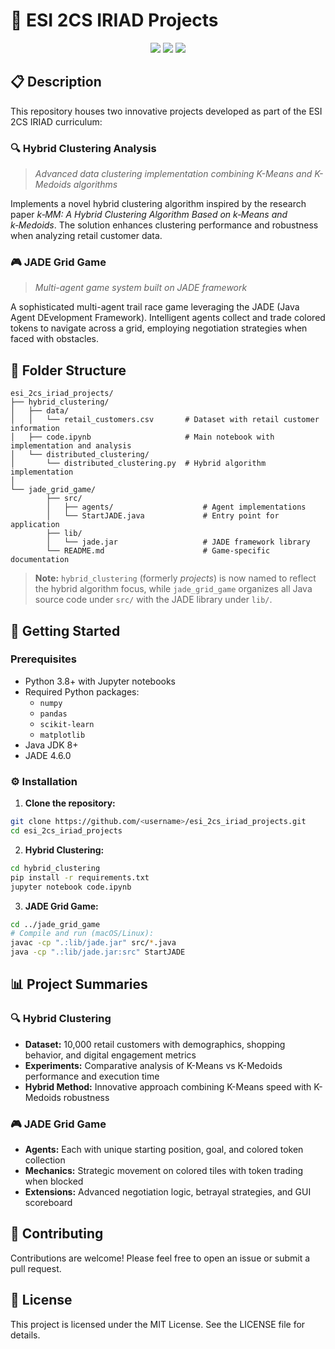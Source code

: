 # 🚀 ESI 2CS IRIAD Projects

<div align="center">
    <img src="https://img.shields.io/badge/Python-3.8%2B-blue?style=for-the-badge&logo=python"/>
    <img src="https://img.shields.io/badge/JADE-4.6.0-green?style=for-the-badge"/>
    <img src="https://img.shields.io/badge/License-MIT-yellow?style=for-the-badge"/>
</div>

## 📋 Description

This repository houses two innovative projects developed as part of the ESI 2CS IRIAD curriculum:

### 🔍 Hybrid Clustering Analysis
> *Advanced data clustering implementation combining K-Means and K-Medoids algorithms*

Implements a novel hybrid clustering algorithm inspired by the research paper *k‑MM: A Hybrid Clustering Algorithm Based on k‑Means and k‑Medoids*. The solution enhances clustering performance and robustness when analyzing retail customer data.

### 🎮 JADE Grid Game
> *Multi-agent game system built on JADE framework*

A sophisticated multi-agent trail race game leveraging the JADE (Java Agent DEvelopment Framework). Intelligent agents collect and trade colored tokens to navigate across a grid, employing negotiation strategies when faced with obstacles.

## 📁 Folder Structure

```
esi_2cs_iriad_projects/
├── hybrid_clustering/
│   ├── data/
│   │   └── retail_customers.csv       # Dataset with retail customer information
│   ├── code.ipynb                     # Main notebook with implementation and analysis
│   └── distributed_clustering/
│       └── distributed_clustering.py  # Hybrid algorithm implementation
│
└── jade_grid_game/
        ├── src/
        │   ├── agents/                    # Agent implementations
        │   └── StartJADE.java             # Entry point for application
        ├── lib/
        │   └── jade.jar                   # JADE framework library
        └── README.md                      # Game-specific documentation
```

> **Note:** `hybrid_clustering` (formerly *projects*) is now named to reflect the hybrid algorithm focus, while `jade_grid_game` organizes all Java source code under `src/` with the JADE library under `lib/`.

## 🚀 Getting Started

### Prerequisites

- Python 3.8+ with Jupyter notebooks
- Required Python packages:
    - `numpy`
    - `pandas`
    - `scikit-learn`
    - `matplotlib`
- Java JDK 8+
- JADE 4.6.0

### ⚙️ Installation

1. **Clone the repository:**

```bash
git clone https://github.com/<username>/esi_2cs_iriad_projects.git
cd esi_2cs_iriad_projects
```

2. **Hybrid Clustering:**

```bash
cd hybrid_clustering
pip install -r requirements.txt
jupyter notebook code.ipynb
```

3. **JADE Grid Game:**

```bash
cd ../jade_grid_game
# Compile and run (macOS/Linux):
javac -cp ".:lib/jade.jar" src/*.java
java -cp ".:lib/jade.jar:src" StartJADE
```

## 📊 Project Summaries

### 🔍 Hybrid Clustering
- **Dataset:** 10,000 retail customers with demographics, shopping behavior, and digital engagement metrics
- **Experiments:** Comparative analysis of K-Means vs K-Medoids performance and execution time
- **Hybrid Method:** Innovative approach combining K-Means speed with K-Medoids robustness

### 🎮 JADE Grid Game
- **Agents:** Each with unique starting position, goal, and colored token collection
- **Mechanics:** Strategic movement on colored tiles with token trading when blocked
- **Extensions:** Advanced negotiation logic, betrayal strategies, and GUI scoreboard

## 👥 Contributing

Contributions are welcome! Please feel free to open an issue or submit a pull request.

## 📄 License

This project is licensed under the MIT License. See the LICENSE file for details.